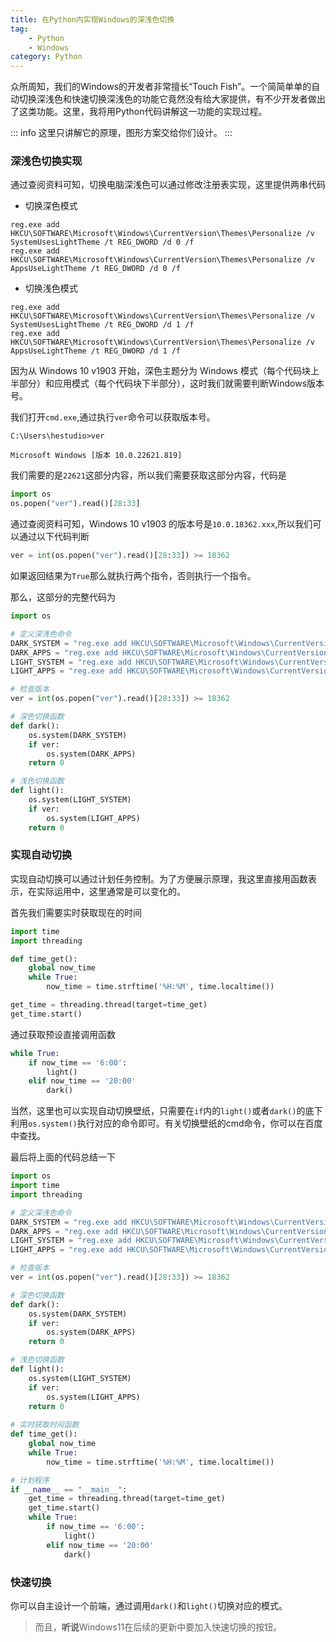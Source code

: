 ```yaml
---
title: 在Python内实现Windows的深浅色切换
tag: 
    - Python
    - Windows
category: Python
---
```

众所周知，我们的Windows的开发者非常擅长“Touch Fish”。一个简简单单的自动切换深浅色和快速切换深浅色的功能它竟然没有给大家提供，有不少开发者做出了这类功能。这里，我将用Python代码讲解这一功能的实现过程。

<!-- more -->

::: info 
这里只讲解它的原理，图形方案交给你们设计。
:::


### 深浅色切换实现
通过查阅资料可知，切换电脑深浅色可以通过修改注册表实现，这里提供两串代码

- 切换深色模式
```batch
reg.exe add HKCU\SOFTWARE\Microsoft\Windows\CurrentVersion\Themes\Personalize /v SystemUsesLightTheme /t REG_DWORD /d 0 /f
reg.exe add HKCU\SOFTWARE\Microsoft\Windows\CurrentVersion\Themes\Personalize /v AppsUseLightTheme /t REG_DWORD /d 0 /f
```

- 切换浅色模式
```batch
reg.exe add HKCU\SOFTWARE\Microsoft\Windows\CurrentVersion\Themes\Personalize /v SystemUsesLightTheme /t REG_DWORD /d 1 /f
reg.exe add HKCU\SOFTWARE\Microsoft\Windows\CurrentVersion\Themes\Personalize /v AppsUseLightTheme /t REG_DWORD /d 1 /f
```

因为从 Windows 10 v1903 开始，深色主题分为 Windows 模式（每个代码块上半部分）和应用模式（每个代码块下半部分），这时我们就需要判断Windows版本号。

我们打开`cmd.exe`,通过执行`ver`命令可以获取版本号。
```text
C:\Users\hestudio>ver

Microsoft Windows [版本 10.0.22621.819]

```
我们需要的是`22621`这部分内容，所以我们需要获取这部分内容，代码是
```python
import os
os.popen("ver").read()[28:33]
```
通过查阅资料可知，Windows 10 v1903 的版本号是`10.0.18362.xxx`,所以我们可以通过以下代码判断
```python
ver = int(os.popen("ver").read()[28:33]) >= 18362
```
如果返回结果为`True`那么就执行两个指令，否则执行一个指令。

那么，这部分的完整代码为
```python
import os

# 定义深浅色命令
DARK_SYSTEM = "reg.exe add HKCU\SOFTWARE\Microsoft\Windows\CurrentVersion\Themes\Personalize /v SystemUsesLightTheme /t REG_DWORD /d 0 /f"
DARK_APPS = "reg.exe add HKCU\SOFTWARE\Microsoft\Windows\CurrentVersion\Themes\Personalize /v AppsUseLightTheme /t REG_DWORD /d 0 /f"
LIGHT_SYSTEM = "reg.exe add HKCU\SOFTWARE\Microsoft\Windows\CurrentVersion\Themes\Personalize /v SystemUsesLightTheme /t REG_DWORD /d 1 /f"
LIGHT_APPS = "reg.exe add HKCU\SOFTWARE\Microsoft\Windows\CurrentVersion\Themes\Personalize /v AppsUseLightTheme /t REG_DWORD /d 1 /f"

# 检查版本
ver = int(os.popen("ver").read()[28:33]) >= 18362

# 深色切换函数
def dark():
    os.system(DARK_SYSTEM)
    if ver:
        os.system(DARK_APPS)
    return 0

# 浅色切换函数
def light():
    os.system(LIGHT_SYSTEM)
    if ver:
        os.system(LIGHT_APPS)
    return 0
```

### 实现自动切换
实现自动切换可以通过计划任务控制。为了方便展示原理，我这里直接用函数表示，在实际运用中，这里通常是可以变化的。

首先我们需要实时获取现在的时间
```python
import time
import threading

def time_get():
    global now_time
    while True:
        now_time = time.strftime('%H:%M', time.localtime())

get_time = threading.thread(target=time_get)
get_time.start()
```
通过获取预设直接调用函数
```python
while True:
    if now_time == '6:00':
        light()
    elif now_time == '20:00'
        dark()
```
当然，这里也可以实现自动切换壁纸，只需要在`if`内的`light()`或者`dark()`的底下利用`os.system()`执行对应的命令即可。有关切换壁纸的cmd命令，你可以在百度中查找。

最后将上面的代码总结一下
```python
import os
import time
import threading

# 定义深浅色命令
DARK_SYSTEM = "reg.exe add HKCU\SOFTWARE\Microsoft\Windows\CurrentVersion\Themes\Personalize /v SystemUsesLightTheme /t REG_DWORD /d 0 /f"
DARK_APPS = "reg.exe add HKCU\SOFTWARE\Microsoft\Windows\CurrentVersion\Themes\Personalize /v AppsUseLightTheme /t REG_DWORD /d 0 /f"
LIGHT_SYSTEM = "reg.exe add HKCU\SOFTWARE\Microsoft\Windows\CurrentVersion\Themes\Personalize /v SystemUsesLightTheme /t REG_DWORD /d 1 /f"
LIGHT_APPS = "reg.exe add HKCU\SOFTWARE\Microsoft\Windows\CurrentVersion\Themes\Personalize /v AppsUseLightTheme /t REG_DWORD /d 1 /f"

# 检查版本
ver = int(os.popen("ver").read()[28:33]) >= 18362

# 深色切换函数
def dark():
    os.system(DARK_SYSTEM)
    if ver:
        os.system(DARK_APPS)
    return 0

# 浅色切换函数
def light():
    os.system(LIGHT_SYSTEM)
    if ver:
        os.system(LIGHT_APPS)
    return 0
    
# 实时获取时间函数
def time_get():
    global now_time
    while True:
        now_time = time.strftime('%H:%M', time.localtime())

# 计划程序
if __name__ == "__main__":
    get_time = threading.thread(target=time_get)
    get_time.start()
    while True:
        if now_time == '6:00':
            light()
        elif now_time == '20:00'
            dark()
```

### 快速切换
你可以自主设计一个前端，通过调用`dark()`和`light()`切换对应的模式。

> 而且，**听说**Windows11在后续的更新中要加入快速切换的按钮。

<Share colorful />
